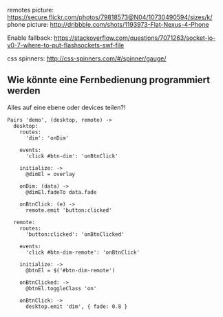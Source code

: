 remotes picture: https://secure.flickr.com/photos/79818573@N04/10730490594/sizes/k/
phone picture: http://dribbble.com/shots/1193973-Flat-Nexus-4-Phone

Enable fallback: https://stackoverflow.com/questions/7071263/socket-io-v0-7-where-to-put-flashsockets-swf-file

css spinners: http://css-spinners.com/#/spinner/gauge/


## Wie könnte eine Fernbedienung programmiert werden

Alles auf eine ebene oder devices teilen?!

    Pairs 'demo', (desktop, remote) ->
      desktop:
        routes:
          'dim': 'onDim'

        events:
          'click #btn-dim': 'onBtnClick'

        initialize: ->
          @dimEl = overlay

        onDim: (data) ->
          @dimEl.fadeTo data.fade

        onBtnClick: (e) ->
          remote.emit 'button:clicked'

      remote:
        routes:
          'button:clicked': 'onBtnClicked'

        events:
          'click #btn-dim-remote': 'onBtnClick'

        initialize: ->
          @btnEl = $('#btn-dim-remote')

        onBtnClicked: ->
          @btnEl.toggleClass 'on'

        onBtnClick: ->
          desktop.emit 'dim', { fade: 0.8 }